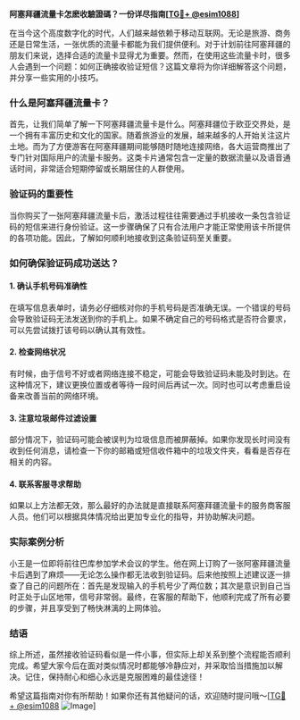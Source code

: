 **阿塞拜疆流量卡怎麽收驗證碼？一份详尽指南[[TG💪+ @esim1088](https://t.me/s/esim1088)]**

在当今这个高度数字化的时代，人们越来越依赖于移动互联网。无论是旅游、商务还是日常生活，一张优质的流量卡都能为我们提供便利。对于计划前往阿塞拜疆的朋友们来说，选择合适的流量卡显得尤为重要。然而，在使用这些流量卡时，很多人会遇到一个问题：如何正确接收验证短信？这篇文章将为你详细解答这个问题，并分享一些实用的小技巧。

### 什么是阿塞拜疆流量卡？

首先，让我们简单了解一下阿塞拜疆流量卡是什么。阿塞拜疆位于欧亚交界处，是一个拥有丰富历史和文化的国家。随着旅游业的发展，越来越多的人开始关注这片土地。而为了方便游客在阿塞拜疆期间能够随时随地连接网络，各大运营商推出了专门针对国际用户的流量卡服务。这类卡片通常包含一定量的数据流量以及语音通话时间，非常适合短期停留或长期居住的人群使用。

### 验证码的重要性

当你购买了一张阿塞拜疆流量卡后，激活过程往往需要通过手机接收一条包含验证码的短信来进行身份验证。这一步骤确保了只有合法用户才能正常使用该卡所提供的各项功能。因此，了解如何顺利地接收到这条验证码至关重要。

### 如何确保验证码成功送达？

#### 1. 确认手机号码准确性
在填写信息表单时，请务必仔细核对你的手机号码是否准确无误。一个错误的号码会导致验证码无法发送到你的手机上。如果不确定自己的号码格式是否符合要求，可以先尝试拨打该号码以确认其有效性。

#### 2. 检查网络状况
有时候，由于信号不好或者网络连接不稳定，可能会导致验证码未能及时到达。在这种情况下，建议更换位置或者等待一段时间后再试一次。同时也可以考虑重启设备来改善当前的网络环境。

#### 3. 注意垃圾邮件过滤设置
部分情况下，验证码可能会被误判为垃圾信息而被屏蔽掉。如果你发现长时间没有收到任何消息，请检查一下你的邮箱或短信收件箱中的垃圾文件夹，看看是否存在相关的内容。

#### 4. 联系客服寻求帮助
如果以上方法都无效，那么最好的办法就是直接联系阿塞拜疆流量卡的服务商客服人员。他们可以根据具体情况给出更加专业化的指导，并协助解决问题。

### 实际案例分析

小王是一位即将前往巴库参加学术会议的学生。他在网上订购了一张阿塞拜疆流量卡后遇到了麻烦——无论怎么操作都无法收到验证码。后来他按照上述建议逐一排查了自己的问题所在：首先是发现输入的手机号少了两位数；其次是意识到自己当时正处于山区地带，信号非常弱。最终，在客服的帮助下，他顺利完成了所有必要的步骤，并且享受到了畅快淋漓的上网体验。

### 结语

综上所述，虽然接收验证码看似是一件小事，但实际上却关系到整个流程能否顺利完成。希望大家今后在面对类似情况时都能够冷静应对，并采取恰当措施加以解决。记住，保持耐心和细心永远是克服困难的最佳途径！

希望这篇指南对你有所帮助！如果你还有其他疑问的话，欢迎随时提问哦～[[TG💪+ @esim1088](https://t.me/s/esim1088) ![Image](https://i.postimg.cc/4NQfJmqS/Snipaste-2025-05-13-00-14-12.png)]